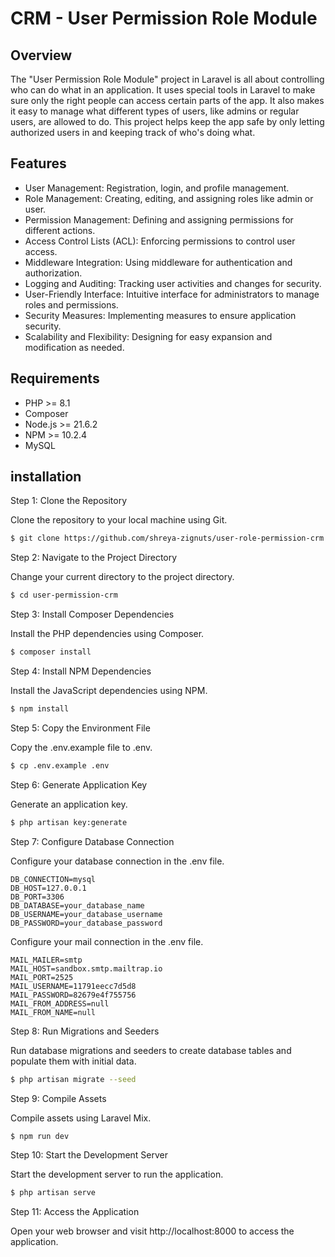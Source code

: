 # **CRM - User Permission Role Module**

## Overview

The "User Permission Role Module" project in Laravel is all about controlling who can do what in an application. It uses special tools in Laravel to make sure only the right people can access certain parts of the app. It also makes it easy to manage what different types of users, like admins or regular users, are allowed to do. This project helps keep the app safe by only letting authorized users in and keeping track of who's doing what.

## Features

- User Management: Registration, login, and profile management.
- Role Management: Creating, editing, and assigning roles like admin or user.
- Permission Management: Defining and assigning permissions for different actions.
- Access Control Lists (ACL): Enforcing permissions to control user access.
- Middleware Integration: Using middleware for authentication and authorization.
- Logging and Auditing: Tracking user activities and changes for security.
- User-Friendly Interface: Intuitive interface for administrators to manage roles and permissions.
- Security Measures: Implementing measures to ensure application security.
- Scalability and Flexibility: Designing for easy expansion and modification as needed.

## Requirements

- PHP >= 8.1
- Composer
- Node.js >= 21.6.2
- NPM >= 10.2.4
- MySQL

## installation

Step 1: Clone the Repository

Clone the repository to your local machine using Git.

```bash
$ git clone https://github.com/shreya-zignuts/user-role-permission-crm.git
```

Step 2: Navigate to the Project Directory

Change your current directory to the project directory.

```bash
$ cd user-permission-crm
```

Step 3: Install Composer Dependencies

Install the PHP dependencies using Composer.

```bash
$ composer install
```

Step 4: Install NPM Dependencies

Install the JavaScript dependencies using NPM.

```bash
$ npm install
```

Step 5: Copy the Environment File

Copy the .env.example file to .env.

```bash
$ cp .env.example .env
```

Step 6: Generate Application Key

Generate an application key.

```bash
$ php artisan key:generate
```

Step 7: Configure Database Connection

Configure your database connection in the .env file.

```make
DB_CONNECTION=mysql
DB_HOST=127.0.0.1
DB_PORT=3306
DB_DATABASE=your_database_name
DB_USERNAME=your_database_username
DB_PASSWORD=your_database_password
```

Configure your mail connection in the .env file.

```make
MAIL_MAILER=smtp
MAIL_HOST=sandbox.smtp.mailtrap.io
MAIL_PORT=2525
MAIL_USERNAME=11791eecc7d5d8
MAIL_PASSWORD=82679e4f755756
MAIL_FROM_ADDRESS=null
MAIL_FROM_NAME=null
```

Step 8: Run Migrations and Seeders

Run database migrations and seeders to create database tables and populate them with initial data.

```bash
$ php artisan migrate --seed
```

Step 9: Compile Assets

Compile assets using Laravel Mix.

```bash
$ npm run dev
```

Step 10: Start the Development Server

Start the development server to run the application.

```bash
$ php artisan serve
```

Step 11: Access the Application

Open your web browser and visit http://localhost:8000 to access the application.

